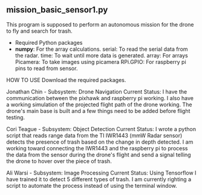 ## mission_basic_sensor1.py
This program is supposed to perform an autonomous mission for the drone to fly and search for trash. 

* Required Python packages
* **numpy**: For the array calculations.
serial: To read the serial data from the radar.
time: To wait until more data is generated.
array: For arrays
Picamera: To take images using picamera
RPi.GPIO: For raspberry pi pins to read from sensor. 

HOW TO USE
Download the required packages.










Jonathan Chin - Subsystem: Drone Navigation
Current Status: I have the communication between the pixhawk and raspberry pi working. I also have a working simulation of the projected flight path of the drone working. The drone's main base is built and a few things need to be added before flight testing.

Cori Teague - Subsystem: Object Detection
Current Status: I wrote a python script that reads range data from the TI IWR1443 (mmW Radar sensor) detects the presence of trash based on the change in depth detected. I am working toward connecting the IWR1443 and the raspberry pi to process the data from the sensor during the drone's flight and send a signal telling the drone to hover over the piece of trash.

Ali Warsi - Subsystem: Image Processing 
Current Status: Using Tensorflow I have trained it to detect 5 different types of trash. I am currently righting a script to automate the process instead of using the terminal window. 
